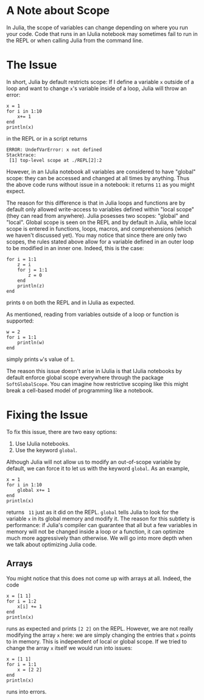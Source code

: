 # A Note about Scope

In Julia, the scope of variables can change depending on where you run your code. Code that runs in an IJulia notebook may sometimes fail to run in the REPL or when calling Julia from the command line.


# The Issue

In short, Julia by default restricts scope: If I define a variable ``` x ``` outside of a loop and want to change ``` x ```'s variable inside of a loop, Julia will throw an error:

```
x = 1
for i in 1:10
    x+= 1 
end
println(x)
```
in the REPL or in a script returns

```
ERROR: UndefVarError: x not defined
Stacktrace:
 [1] top-level scope at ./REPL[2]:2
```

However, in an IJulia notebook all variables are considered to have "global" scope: they can be accessed and changed at all times by anything. Thus the above code runs without issue in a notebook: it returns ``` 11 ``` as you might expect. 

The reason for this difference is that in Julia loops and functions are by default only allowed write-access to variables defined within "local scope" (they can read from anywhere). Julia posesses two scopes: "global" and "local". Global scope is seen on the REPL and by default in Julia, while local scope is entered in functions, loops, macros, and comprehensions (which we haven't discussed yet). You may notice that since there are only two scopes, the rules stated above allow for a variable defined in an outer loop to be modified in an inner one. Indeed, this is the case:

```
for i = 1:1
    z = i
    for j = 1:1
        z = 0
    end
    println(z)
end
```

prints ``` 0 ``` on both the REPL and in IJulia as expected. 

As mentioned, reading from variables outside of a loop or function is supported:

```
w = 2
for i = 1:1
    println(w)
end
```
simply prints ```w```'s value of ```1```.

The reason this issue doesn't arise in IJulia is that IJulia notebooks by default enforce global scope everywhere through the package ```SoftGlobalScope```. You can imagine how restrictive scoping like this might break a cell-based model of programming like a notebook.

# Fixing the Issue

To fix this issue, there are two easy options:

1. Use IJulia notebooks.
2. Use the keyword ```global```.

Although Julia will not allow us to modify an out-of-scope variable by default, we can force it to let us with the keyword ```global```. As an example,

```
x = 1
for i in 1:10
    global x+= 1 
end
println(x)
```
returns ``` 11``` just as it did on the REPL. ```global``` tells Julia to look for the variable ```x``` in its global memory and modify it. The reason for this subtlety is performance: if Julia's compiler can guarantee that all but a few variables in memory will not be changed inside a loop or a function, it can optimize much more aggressively than otherwise. We will go into more depth when we talk about optimizing Julia code.


## Arrays
You might notice that this does not come up with arrays at all. Indeed, the code

```
x = [1 1]
for i = 1:2
    x[i] += 1
end
println(x)
```

runs as expected and prints ```[2 2]``` on the REPL. However, we are not really modifying the array ```x``` here: we are simply changing the entries that ```x``` points to in memory. This is independent of local or global scope. If we tried to change the array ```x``` itself we would run into issues:

```
x = [1 1]
for i = 1:1
    x = [2 2]
end
println(x)
```
runs into errors.